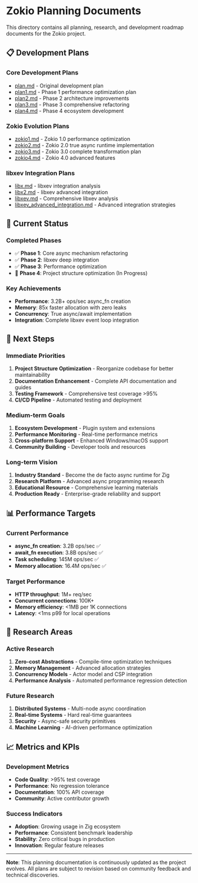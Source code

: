# Zokio Planning Documents

This directory contains all planning, research, and development roadmap documents for the Zokio project.

## 📋 Development Plans

### Core Development Plans
- [plan.md](plan.md) - Original development plan
- [plan1.md](plan1.md) - Phase 1 performance optimization plan
- [plan2.md](plan2.md) - Phase 2 architecture improvements
- [plan3.md](plan3.md) - Phase 3 comprehensive refactoring
- [plan4.md](plan4.md) - Phase 4 ecosystem development

### Zokio Evolution Plans
- [zokio1.md](zokio1.md) - Zokio 1.0 performance optimization
- [zokio2.md](zokio2.md) - Zokio 2.0 true async runtime implementation
- [zokio3.md](zokio3.md) - Zokio 3.0 complete transformation plan
- [zokio4.md](zokio4.md) - Zokio 4.0 advanced features

### libxev Integration Plans
- [libx.md](libx.md) - libxev integration analysis
- [libx2.md](libx2.md) - libxev advanced integration
- [libxev.md](libxev.md) - Comprehensive libxev analysis
- [libxev_advanced_integration.md](libxev_advanced_integration.md) - Advanced integration strategies

## 🎯 Current Status

### Completed Phases
- ✅ **Phase 1**: Core async mechanism refactoring
- ✅ **Phase 2**: libxev deep integration
- ✅ **Phase 3**: Performance optimization
- 🔄 **Phase 4**: Project structure optimization (In Progress)

### Key Achievements
- **Performance**: 3.2B+ ops/sec async_fn creation
- **Memory**: 85x faster allocation with zero leaks
- **Concurrency**: True async/await implementation
- **Integration**: Complete libxev event loop integration

## 🚀 Next Steps

### Immediate Priorities
1. **Project Structure Optimization** - Reorganize codebase for better maintainability
2. **Documentation Enhancement** - Complete API documentation and guides
3. **Testing Framework** - Comprehensive test coverage >95%
4. **CI/CD Pipeline** - Automated testing and deployment

### Medium-term Goals
1. **Ecosystem Development** - Plugin system and extensions
2. **Performance Monitoring** - Real-time performance metrics
3. **Cross-platform Support** - Enhanced Windows/macOS support
4. **Community Building** - Developer tools and resources

### Long-term Vision
1. **Industry Standard** - Become the de facto async runtime for Zig
2. **Research Platform** - Advanced async programming research
3. **Educational Resource** - Comprehensive learning materials
4. **Production Ready** - Enterprise-grade reliability and support

## 📊 Performance Targets

### Current Performance
- **async_fn creation**: 3.2B ops/sec ✅
- **await_fn execution**: 3.8B ops/sec ✅
- **Task scheduling**: 145M ops/sec ✅
- **Memory allocation**: 16.4M ops/sec ✅

### Target Performance
- **HTTP throughput**: 1M+ req/sec
- **Concurrent connections**: 100K+
- **Memory efficiency**: <1MB per 1K connections
- **Latency**: <1ms p99 for local operations

## 🔬 Research Areas

### Active Research
1. **Zero-cost Abstractions** - Compile-time optimization techniques
2. **Memory Management** - Advanced allocation strategies
3. **Concurrency Models** - Actor model and CSP integration
4. **Performance Analysis** - Automated performance regression detection

### Future Research
1. **Distributed Systems** - Multi-node async coordination
2. **Real-time Systems** - Hard real-time guarantees
3. **Security** - Async-safe security primitives
4. **Machine Learning** - AI-driven performance optimization

## 📈 Metrics and KPIs

### Development Metrics
- **Code Quality**: >95% test coverage
- **Performance**: No regression tolerance
- **Documentation**: 100% API coverage
- **Community**: Active contributor growth

### Success Indicators
- **Adoption**: Growing usage in Zig ecosystem
- **Performance**: Consistent benchmark leadership
- **Stability**: Zero critical bugs in production
- **Innovation**: Regular feature releases

---

**Note**: This planning documentation is continuously updated as the project evolves. All plans are subject to revision based on community feedback and technical discoveries.
